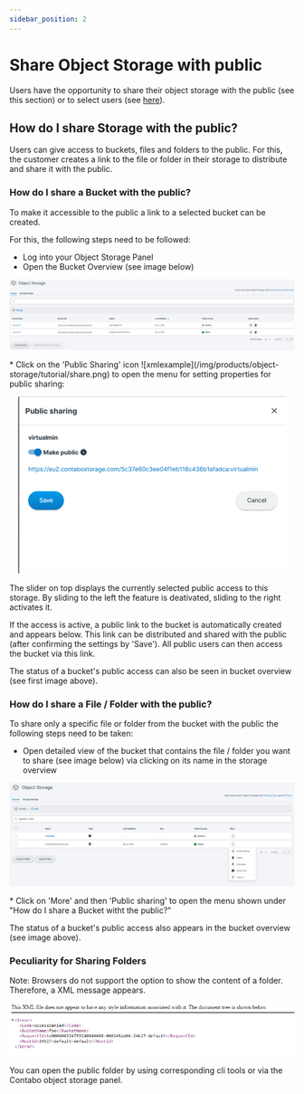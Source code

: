 ```yaml
---
sidebar_position: 2
---
```


# Share Object Storage with public
Users have the opportunity to share their object storage with the public (see this section) or to select users (see [here](http://docs.contabo.com/docs/Object-Storage/Tutorial/shareWithUserManagement)).


## How do I share Storage with the public? 
Users can give access to buckets, files and folders to the public. 
For this, the customer creates a link to the file or folder in their storage to distribute and share it with the public. 

### How do I share a Bucket with the public?
To make it accessible to the public a link to a selected bucket can be created. 

For this, the following steps need to be followed: 
* Log into your Object Storage Panel
* Open the Bucket Overview (see image below)
<p align="center">
<img src="/img/products/object-storage/tutorial/bucketoverview.png?raw=true" alt="Bucket Overview"/>
</p>
* Click on the 'Public Sharing' icon ![xmlexample](/img/products/object-storage/tutorial/share.png) to open the menu for setting properties for public sharing: 
<p align="center">
<img src="/img/products/object-storage/tutorial/sharepublic.png?raw=true" alt="Public Sharing"/>
</p>

The slider on  top displays the currently selected public access to this storage.  By sliding to the left the feature is deativated, sliding to the right activates it. 

If the access is active, a public link to the bucket is automatically created and appears below.
This link can be distributed and shared with the public (after confirming the settings by 'Save'). 
All public users can then access the bucket via this link.

The status of a bucket's public access can also be seen in bucket overview (see first image above). 

### How do I share a File / Folder with the public?
To share only a specific file or folder from the bucket with the public the following steps need to be taken:  
* Open detailed view of the bucket that contains the file / folder you want to share (see image below) via clicking on its name in the storage overview
<p align="center">
<img src="/img/products/object-storage/tutorial/share3.png?raw=true" alt="Bucket detail view"/>
</p>
* Click on 'More' and then 'Public sharing' to open the menu shown under "How do I share a Bucket witht the public?" 

The status of a bucket's public access also appears in the bucket overview (see image above). 

### Peculiarity for Sharing Folders
Note: Browsers do not support the option to show the content of a folder. Therefore, a XML message appears.
<p align="center">
<img src="/img/products/object-storage/tutorial/xmlfolderexample.png?raw=true" alt="xml image"/>
</p>

You can open the public folder by using corresponding cli tools or via the Contabo object storage panel.  

